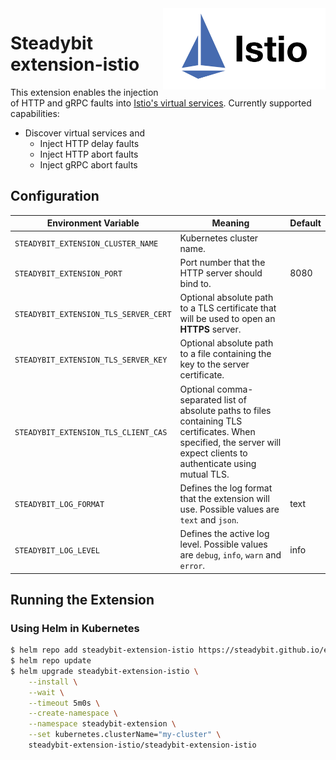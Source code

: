 <img src="./logo.png" height="130" align="right" alt="Istio logo depicting sails with the text 'Datadog'">

# Steadybit extension-istio

This extension enables the injection of HTTP and gRPC faults into [Istio's virtual services](https://istio.io/latest/docs/reference/config/networking/virtual-service). Currently supported capabilities:
 - Discover virtual services and
   - Inject HTTP delay faults
   - Inject HTTP abort faults
   - Inject gRPC abort faults

## Configuration

| Environment Variable                  | Meaning                                                                                                                                                                | Default |
|---------------------------------------|------------------------------------------------------------------------------------------------------------------------------------------------------------------------|---------|
| `STEADYBIT_EXTENSION_CLUSTER_NAME`    | Kubernetes cluster name.                                                                                                                                               |         |
| `STEADYBIT_EXTENSION_PORT`            | Port number that the HTTP server should bind to.                                                                                                                       | 8080    |
| `STEADYBIT_EXTENSION_TLS_SERVER_CERT` | Optional absolute path to a TLS certificate that will be used to open an **HTTPS** server.                                                                             |         |
| `STEADYBIT_EXTENSION_TLS_SERVER_KEY`  | Optional absolute path to a file containing the key to the server certificate.                                                                                         |         |
| `STEADYBIT_EXTENSION_TLS_CLIENT_CAS`  | Optional comma-separated list of absolute paths to files containing TLS certificates. When specified, the server will expect clients to authenticate using mutual TLS. |         |
| `STEADYBIT_LOG_FORMAT`                | Defines the log format that the extension will use. Possible values are `text` and `json`.                                                                             | text    |
| `STEADYBIT_LOG_LEVEL`                 | Defines the active log level. Possible values are `debug`, `info`, `warn` and `error`.                                                                                 | info    |

## Running the Extension

### Using Helm in Kubernetes

```sh
$ helm repo add steadybit-extension-istio https://steadybit.github.io/extension-istio
$ helm repo update
$ helm upgrade steadybit-extension-istio \
    --install \
    --wait \
    --timeout 5m0s \
    --create-namespace \
    --namespace steadybit-extension \
    --set kubernetes.clusterName="my-cluster" \
    steadybit-extension-istio/steadybit-extension-istio
```
